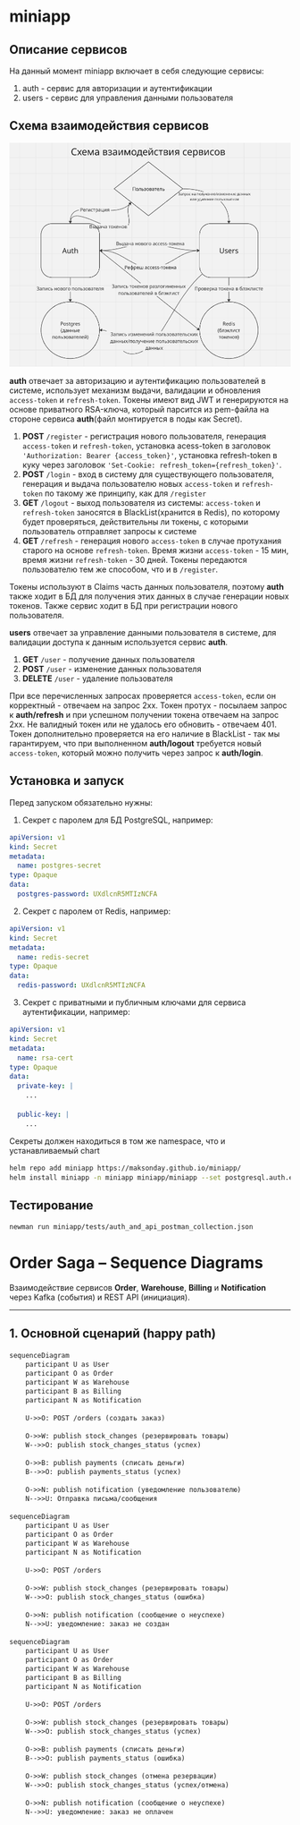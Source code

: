 # miniapp

## Описание сервисов

На данный момент miniapp включает в себя следующие сервисы:

1) auth - сервис для авторизации и аутентификации
2) users - сервис для управления данными пользователя

## Схема взаимодействия сервисов

![alt text](image.png)

**auth** отвечает за авторизацию и аутентификацию пользователей в системе, использует механизм выдачи, валидации и обновления `access-token` и `refresh-token`.
Токены имеют вид JWT и генерируются на основе приватного RSA-ключа, который парсится из pem-файла на стороне сервиса **auth**(файл монтируется в поды как Secret).

1) **POST** `/register` - регистрация нового пользователя, генерация `access-token` и `refresh-token`, установка acess-token в заголовок `'Authorization: Bearer {access_token}'`, установка refresh-token в куку через заголовок `'Set-Cookie: refresh_token={refresh_token}'`.
2) **POST** `/login` - вход в систему для существующего пользователя, генерация и выдача пользователю новых `access-token` и `refresh-token` по такому же принципу, как для `/register`
3) **GET** `/logout` - выход пользователя из системы: `access-token` и `refresh-token` заносятся в BlackList(хранится в Redis), по которому будет проверяться, действительны ли токены, с которыми пользователь отправляет запросы к системе
4) **GET** `/refresh` - генерация нового `access-token` в случае протухания старого на основе `refresh-token`. Время жизни `access-token` - 15 мин, время жизни `refresh-token` - 30 дней. Токены передаются пользователю тем же способом, что и в `/register`.

Токены используют в Claims часть данных пользователя, поэтому **auth** также ходит в БД для получения этих данных в случае генерации новых токенов. Также сервис ходит в БД при регистрации нового пользователя.

**users** отвечает за управление данными пользователя в системе, для валидации доступа к данным используется сервис **auth**.

1) **GET** `/user` - получение данных пользователя
2) **POST** `/user` - изменение данных пользователя
3) **DELETE** `/user` - удаление пользователя

При все перечисленных запросах проверяется `access-token`, если он корректный - отвечаем на запрос 2xx.
Токен протух - посылаем запрос к **auth/refresh** и при успешном получении токена отвечаем на запрос 2xx.
Не валидный токен или не удалось его обновить - отвечаем 401.
Токен дополнительно проверяется на его наличие в BlackList - так мы гарантируем, что при выполненном **auth/logout** требуется новый `access-token`, который можно получить через запрос к **auth/login**.

## Установка и запуск

Перед запуском обязательно нужны:

1) Секрет с паролем для БД PostgreSQL, например:

```yaml
apiVersion: v1
kind: Secret
metadata:
  name: postgres-secret
type: Opaque
data:
  postgres-password: UXdlcnR5MTIzNCFA
```

2) Секрет с паролем от Redis, например:

```yaml
apiVersion: v1
kind: Secret
metadata:
  name: redis-secret
type: Opaque
data:
  redis-password: UXdlcnR5MTIzNCFA
```

3) Секрет с приватными и публичным ключами для сервиса аутентификации, например:

```yaml
apiVersion: v1
kind: Secret
metadata:
  name: rsa-cert
type: Opaque
data:
  private-key: |
    ...

  public-key: |
    ...
```


Секреты должен находиться в том же namespace, что и устанавливаемый chart

```bash
helm repo add miniapp https://maksonday.github.io/miniapp/
helm install miniapp -n miniapp miniapp/miniapp --set postgresql.auth.existingSecret=postgres-secret --set redis.auth.existingSecret=redis-secret --set auth.existingSecret=rsa-cert --set redis.auth.existingSecretPasswordKey=redis-password
```

## Тестирование

```bash
newman run miniapp/tests/auth_and_api_postman_collection.json
```

# Order Saga – Sequence Diagrams

Взаимодействие сервисов **Order**, **Warehouse**, **Billing** и **Notification**  
через Kafka (события) и REST API (инициация).

---

## 1. Основной сценарий (happy path)

```mermaid
sequenceDiagram
    participant U as User
    participant O as Order
    participant W as Warehouse
    participant B as Billing
    participant N as Notification

    U->>O: POST /orders (создать заказ)
    
    O->>W: publish stock_changes (резервировать товары)
    W-->>O: publish stock_changes_status (успех)

    O->>B: publish payments (списать деньги)
    B-->>O: publish payments_status (успех)

    O->>N: publish notification (уведомление пользователю)
    N-->>U: Отправка письма/сообщения

sequenceDiagram
    participant U as User
    participant O as Order
    participant W as Warehouse
    participant N as Notification

    U->>O: POST /orders
    
    O->>W: publish stock_changes (резервировать товары)
    W-->>O: publish stock_changes_status (ошибка)

    O->>N: publish notification (сообщение о неуспехе)
    N-->>U: уведомление: заказ не создан

sequenceDiagram
    participant U as User
    participant O as Order
    participant W as Warehouse
    participant B as Billing
    participant N as Notification

    U->>O: POST /orders
    
    O->>W: publish stock_changes (резервировать товары)
    W-->>O: publish stock_changes_status (успех)

    O->>B: publish payments (списать деньги)
    B-->>O: publish payments_status (ошибка)

    O->>W: publish stock_changes (отмена резервации)
    W-->>O: publish stock_changes_status (успех/отмена)

    O->>N: publish notification (сообщение о неуспехе)
    N-->>U: уведомление: заказ не оплачен

